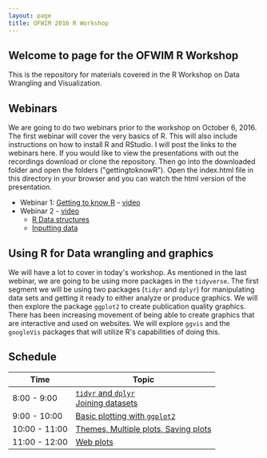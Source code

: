 ```yaml
---
layout: page
title: OFWIM 2016 R Workshop
---
```


## Welcome to page for the OFWIM R Workshop
This is the repository for materials covered in the R Workshop on Data Wrangling and Visualization.

## Webinars
We are going to do two webinars prior to the workshop on October 6, 2016. The first webinar will cover the very basics of R. This will also include instructions on how to install R and RStudio. I will post the links to the webinars here. If you would like to view the presentations with out the recordings download or clone the repository. Then go into the downloaded folder and open the folders ("gettingtoknowR"). Open the index.html file in this directory in your browser and you can watch the html version of the presentation.
- Webinar 1: [Getting to know R](https://chrischizinski.github.io/SNR_R_Group/2016-08-26-GettingtoknowR) - [video](https://www.dropbox.com/s/71gr5atmexe9lr5/OFWIM%20WebEx%20Meeting-20160831%201506-1.mp4?dl=0)- Webinar 2 - [video](https://www.dropbox.com/s/guidl9z4gr6kbd6/OFWIM%20Webinar%20-%20Getting%20Data%20Into%20R%20and%20Basic%20Data%20Structures-20160922%201505-1.mp4?dl=0)	- [R Data structures](https://chrischizinski.github.io/SNR_R_Group/2016-09-02-DataStructures)	- [Inputting data](https://chrischizinski.github.io/SNR_R_Group/2016-09-09-DataInput)

## Using R for Data wrangling and graphics

We will have a lot to cover in today's workshop.  As mentioned in the last webinar, we are going to be using more packages in the `tidyverse`.  The first segment we will be using two packages (`tidyr` and `dplyr`) for manipulating data sets and getting it ready to either analyze or produce graphics.  We will then explore the package `ggplot2` to create publication quality graphics.  There has been increasing movement of being able to create graphics that are interactive and used on websites.  We will explore `ggvis` and the `googleVis` packages that will utilize R's capabilities of doing this.  

## Schedule 

| Time  |  Topic |  
|---|---|
|8:00 - 9:00   | [`tidyr` and `dplyr`](https://chrischizinski.github.io/SNR_R_Group/2016-09-23-Wrangling) <br> [Joining datasets](https://chrischizinski.github.io/SNR_R_Group/2016-09-29-Joining_Data_Sets) |
|9:00 - 10:00   | [Basic plotting with `ggplot2`](https://chrischizinski.github.io/SNR_R_Group/2016-10-03-BasicPlots) |
|10:00 - 11:00  | [Themes, Multiple plots, Saving plots](https://chrischizinski.github.io/SNR_R_Group/2016-10-05-Themes_Facets)  |
|11:00 - 12:00  | [Web plots](https://chrischizinski.github.io/SNR_R_Group/2016-10-04-WebGraphics) |
 


<div style="width=auto; max-width:450px; margin-left:auto; margin-right:auto;text-align:center">
</div>

